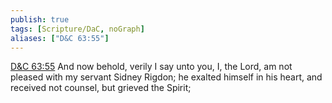 ```yaml
---
publish: true
tags: [Scripture/DaC, noGraph]
aliases: ["D&C 63:55"]
---
```

[D&C 63:55](https://churchofjesuschrist.org/study/scriptures/dc-testament/dc/63?lang=eng&id=p55#p55) And now behold, verily I say unto you, I, the Lord, am not pleased with my servant Sidney Rigdon; he exalted himself in his heart, and received not counsel, but grieved the Spirit;
